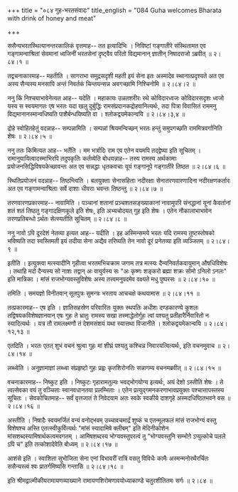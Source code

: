 +++
title = "०८४ गुह-भरतसंवादः"
title_english = "084 Guha welcomes Bharata with drink of honey and meat"

+++


ससैन्यभरतस्थित्यानन्तरकालिकं वृत्तमाह-- तत इत्यादिभिः । निविष्टां
गङ्गातीरे संस्थितामत एव गङ्गामन्वाश्रितां सेवमानां ध्वजिनीं भरतसेनां
दृष्ट्वैव परितो विद्यमानान् ज्ञातीन् निषादराजो ऽब्रवीत्  ॥  २।८४।१  ॥   

  

तद्वचनाकारमाह-- महतीति । सागराभा समुद्रसदृशी महती इयं सेना इतः अस्मादेव
स्थानात्प्रदृश्यते अत एव अस्य सैन्यस्य मनसापि अन्तं निवर्तकं
चिन्तयन्सन्न अवगच्छामि निश्चिनोमि  ॥  २।८४।२  ॥   

  

ननु किं निश्चयाभावेनेत्यत आह-- यदेति । महाकायः उन्नतशरीरः रथे
कोविदारध्वजः कोविदारसदृशः ध्वजो यस्य स स्वयमागतः एष भरतः यदा खलु
दुर्बुद्धिः रामसंप्रदानकद्रोहवानित्यर्थः, तदा पित्रा विवासितं राममनु
विद्यमानानस्मान्वधिष्यति पाशैर्बन्धयिष्यति वा । श्लोकद्वयमेकान्वयि  ॥ 
२।८४।३,४  ॥   

  

द्रोहे स्वोहितहेतुं वदन्नाह-- सम्पन्नामिति । सम्पन्नां श्रियमन्विच्छन्
भरतः हन्तुं समुपगच्छति राममित्रवर्गानिति शेषः  ॥  २।८४।५  ॥   

  

ननु ततः किमित्यत आह-- भर्तेति । मम भर्त्रादिः राम एव एतेन वयमपि
तद्द्वेष्या इति सूचितम् । रामानुयायित्वादस्माभिरपि तदुपकृतिः कर्तव्येति
बोधयन्नाह-- तस्य रामस्य अर्थकामाः प्रयोजनसिद्धिविषयकेच्छावन्तः अत एव
सन्नद्धाः धृतकवचाः यूयं गङ्गानूपे गङ्गातीरे तिष्ठत  ॥  २।८४।६  ॥   

  

स्थितिप्रयोजनं वदन्नाह-- तिष्ठन्त्विति । बलयुक्ताः सेनासहिताः नदीरक्षाः
सेनातरणवारणादिना नदीरक्षणकर्तारः अत एव गङ्गामन्वाश्रिताः सर्वे दाशाः
धीवराः भवन्तः तिष्ठन्तु  ॥  २।८४।७  ॥   

  

तरणवारणप्रकारमाह-- नावामिति । पञ्चानां शतानां प्रञ्चशतसङ्ख्याकानां
नावामुपरि संनद्धानां यूनां कैवर्तानां शतं शतं तिष्ठतु गङ्गादक्षिणकूले
इति शेषः, इति अभ्यचोदयत् गुह इति शेषः । एतेन नौकालाभाभावेन तरणप्रतिबन्धो
ऽर्थतः सेत्स्यतीति सूचितम्  ॥  २।८४।८  ॥   

  

ननु नावो ऽपि दूरदेशं नेतव्या इत्यत आह-- यदीति । इह अस्मिन्समये भरतः यदि
रामस्य तुष्टस्तोषको भविष्यति तदा स्वस्तिमती इयं तदीया सेना अद्यैव
तरिष्यति तेन नावो दूरं प्रनेतव्या इति व्यञ्जितम्  ॥  २।८४।९  ॥   

  

इतीति । इत्युक्त्वा मत्स्यादीनि गृहीत्वा भरतमभिचक्राम जगाम तत्र मत्स्यः
दैन्यनिवर्तकवायुमान् औषधिविशेषः । तथाहि मदो दैन्यस्य सो नाशः तद्वान् अः
वायुर्यस्य सः "अः कृष्णः शङ्करो ब्रह्मा शक्रः सोमो ऽनिलो ऽनलः" इति
मात्रिका । मांसं राजभोग्यवस्तुविशेषः अस्य तत्त्वमनुपदमेव वक्ष्यते मधु
पुष्परसः  ॥  २।८४।१०  ॥   

  

तमिति । समयज्ञो विनीतवान् सूतपुत्रः सुमन्त्रः भरताय आचचक्षे कथयामास  ॥ 
२।८४।११  ॥   

  

तत्प्रकारमाह-- एष इति । ज्ञातिसहस्रेण परिवारितः युक्तः स्थपतिः अधीशः
दण्डकारण्ये कुशलः तद्विषयकविशेषज्ञानवान् एषः गुहः ते भ्रातुः रामस्य सखा
तस्माद्धेतोर्गुहः त्वां पश्यतु प्रतीहारैर्निवारितो न स्यादित्यर्थः ।
यत्र तौ रामलक्ष्मणौ तं देशमसंशयं यथा स्यात्तथा विजानीते ।
श्लोकद्वयमेकान्वयि  ॥  २।८४।१२,१३  ॥   

  

एतदिति । भरतः एतत् शुभं वचनं श्रुत्वा गुहः मां शीघ्रं पश्यतु कश्चिन्न
निवारयत्वित्यर्थः, इति वचनमुवाच  ॥  २।८४।१४  ॥   

  

लब्ध्वेति । अनुज्ञामाज्ञां लब्ध्वा संप्रहृष्टो गुहः प्रह्वः कृतशिरोनतिः
सन्नागम्य वचनमब्रवीत्  ॥  २।८४।१५  ॥   

  

वचनाकारमाह-- निष्कुट इति । निष्कुटः गृहारामतुल्यः भवद्भोगयोग्य इत्यर्थः,
अयं देशो ऽस्तीति शेषः । ते त्वत्सेवका वयं तु वञ्चिताः स्वानवधानतया
प्रलम्भिताः । एतेन प्रत्युद्गमनकरणाभावप्रयुक्तः पश्चात्तापस्तस्य सूचितः
। सेवकोचितमाह-- सर्वं वृत्तजातं ते निवेदयाम अतः स्वके स्वकीये दाशगृहे
अस्मदधिष्ठितभवने वस  ॥  २।८४।१६  ॥   

  

अस्तीति । निषादैः स्वयमर्जितं वन्यं वनोद्भवम् उच्चावचमार्द्रं शुष्कं च
एतन्मूलफलं मांसं राजभोग्यं वस्तु विशेषश्च अस्ति एतत्स्वीकुर्वित्यर्थः
"मांसं स्यादामिषे क्लीबम्" इति मेदिनीकोशेन मांसशब्दस्यामिषार्थकत्वमवगतम्
। आमिषशब्दस्य भोग्यवस्तुपरत्वं तु "भोग्यवस्तुनि सम्भोगे़ ऽप्युत्कोचे
पलले ऽपि च" इति तत्कोशादेवेति बोध्यम्  ॥  २।८४।१७  ॥   

  

आशंसे इति । स्वाशिता सुभोजिता सेना एनां विभावरीं रात्रिं वसतु विविधैः
कामैः अस्मन्मनोरथैरर्चितः ससैन्यस्त्वं श्वः प्रातर्गमिष्यसि गन्तासि  ॥ 
२।८४।१८  ॥   

  

इति श्रीमद्वाल्मीकीयरामायणव्याख्याने रामायणशिरोमणावयोध्याकाण्डे
चतुरशीतितमः सर्गः  ॥  २।८४  ॥   

  

  


